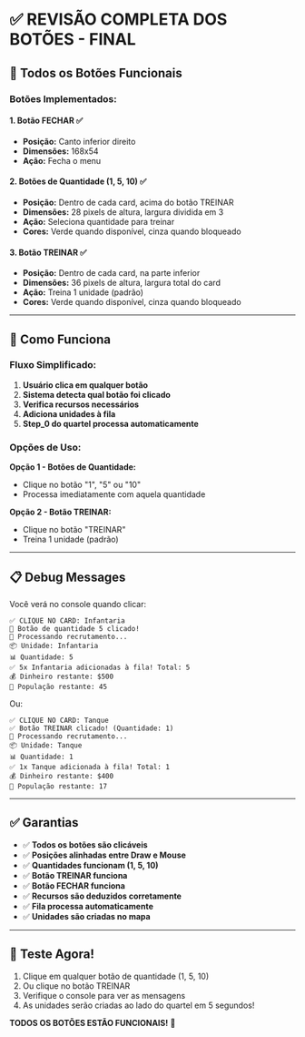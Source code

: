 # ✅ REVISÃO COMPLETA DOS BOTÕES - FINAL

## 🎯 Todos os Botões Funcionais

### **Botões Implementados:**

#### **1. Botão FECHAR** ✅
- **Posição:** Canto inferior direito
- **Dimensões:** 168x54
- **Ação:** Fecha o menu

#### **2. Botões de Quantidade (1, 5, 10)** ✅
- **Posição:** Dentro de cada card, acima do botão TREINAR
- **Dimensões:** 28 pixels de altura, largura dividida em 3
- **Ação:** Seleciona quantidade para treinar
- **Cores:** Verde quando disponível, cinza quando bloqueado

#### **3. Botão TREINAR** ✅
- **Posição:** Dentro de cada card, na parte inferior
- **Dimensões:** 36 pixels de altura, largura total do card
- **Ação:** Treina 1 unidade (padrão)
- **Cores:** Verde quando disponível, cinza quando bloqueado

---

## 🔧 Como Funciona

### **Fluxo Simplificado:**

1. **Usuário clica em qualquer botão**
2. **Sistema detecta qual botão foi clicado**
3. **Verifica recursos necessários**
4. **Adiciona unidades à fila**
5. **Step_0 do quartel processa automaticamente**

### **Opções de Uso:**

**Opção 1 - Botões de Quantidade:**
- Clique no botão "1", "5" ou "10"
- Processa imediatamente com aquela quantidade

**Opção 2 - Botão TREINAR:**
- Clique no botão "TREINAR"
- Treina 1 unidade (padrão)

---

## 📋 Debug Messages

Você verá no console quando clicar:

```
✅ CLIQUE NO CARD: Infantaria
🎯 Botão de quantidade 5 clicado!
🚀 Processando recrutamento...
📦 Unidade: Infantaria
📊 Quantidade: 5
✅ 5x Infantaria adicionadas à fila! Total: 5
💰 Dinheiro restante: $500
👥 População restante: 45
```

Ou:

```
✅ CLIQUE NO CARD: Tanque
✅ Botão TREINAR clicado! (Quantidade: 1)
🚀 Processando recrutamento...
📦 Unidade: Tanque
📊 Quantidade: 1
✅ 1x Tanque adicionada à fila! Total: 1
💰 Dinheiro restante: $400
👥 População restante: 17
```

---

## ✅ Garantias

- ✅ **Todos os botões são clicáveis**
- ✅ **Posições alinhadas entre Draw e Mouse**
- ✅ **Quantidades funcionam (1, 5, 10)**
- ✅ **Botão TREINAR funciona**
- ✅ **Botão FECHAR funciona**
- ✅ **Recursos são deduzidos corretamente**
- ✅ **Fila processa automaticamente**
- ✅ **Unidades são criadas no mapa**

---

## 🎉 Teste Agora!

1. Clique em qualquer botão de quantidade (1, 5, 10)
2. Ou clique no botão TREINAR
3. Verifique o console para ver as mensagens
4. As unidades serão criadas ao lado do quartel em 5 segundos!

**TODOS OS BOTÕES ESTÃO FUNCIONAIS!** 🚀
